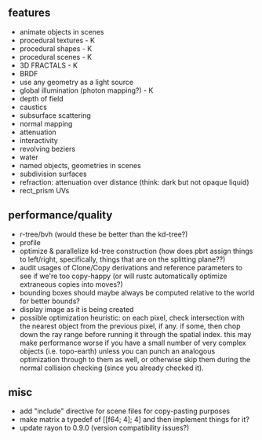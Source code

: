 ## features
- animate objects in scenes
- procedural textures - K
- procedural shapes - K
- procedural scenes - K
- 3D FRACTALS - K
- BRDF
- use any geometry as a light source
- global illumination (photon mapping?) - K
- depth of field
- caustics
- subsurface scattering
- normal mapping
- attenuation
- interactivity
- revolving beziers
- water
- named objects, geometries in scenes
- subdivision surfaces
- refraction: attenuation over distance (think: dark but not opaque liquid)
- rect_prism UVs

## performance/quality
- r-tree/bvh (would these be better than the kd-tree?)
- profile
- optimize & parallelize kd-tree construction (how does pbrt assign things to left/right, specifically, things that are on the splitting plane??)
- audit usages of Clone/Copy derivations and reference parameters to see if we're too copy-happy (or will rustc automatically optimize extraneous copies into moves?)
- bounding boxes should maybe always be computed relative to the world for better bounds?
- display image as it is being created
- possible optimization heuristic: on each pixel, check intersection with the nearest object from the previous pixel, if any. if some, then chop down the ray range before running it through the spatial index. this may make performance worse if you have a small number of very complex objects (i.e. topo-earth) unless you can punch an analogous optimization through to them as well, or otherwise skip them during the normal collision checking (since you already checked it).

## misc
- add "include" directive for scene files for copy-pasting purposes
- make matrix a typedef of [[f64; 4]; 4] and then implement things for it?
- update rayon to 0.9.0 (version compatibility issues?)
